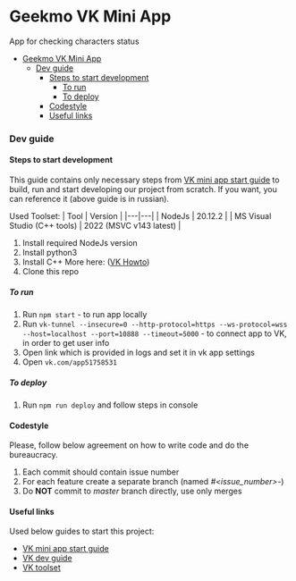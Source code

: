 # Geekmo VK Mini App

App for checking characters status

- [Geekmo VK Mini App](#geekmo-vk-mini-app)
    - [Dev guide](#dev-guide)
      - [Steps to start development](#steps-to-start-development)
        - [To run](#to-run)
        - [To deploy](#to-deploy)
      - [Codestyle](#codestyle)
      - [Useful links](#useful-links)

### Dev guide

#### Steps to start development

This guide contains only necessary steps from [VK mini app start guide](https://dev.vk.com/ru/mini-apps/getting-started) to build, run and start developing our project from scratch. If you want, you can reference it (above guide is in russian).

Used Toolset:
| Tool | Version |
|---|---|
| NodeJs  | 20.12.2 |
| MS Visual Studio (C++ tools) | 2022 (MSVC v143 latest) | 

1. Install required NodeJs version
2. Install python3
3. Install C++
   More here: ([VK Howto](https://dev.vk.com/ru/mini-apps/software-installation))
4. Clone this repo

##### To run
1. Run `npm start` - to run app locally
2. Run `vk-tunnel --insecure=0 --http-protocol=https --ws-protocol=wss --host=localhost --port=10888 --timeout=5000` - to connect app to VK, in order to get user info
3. Open link which is provided in logs and set it in vk app settings
4. Open `vk.com/app51758531` 

##### To deploy
1. Run `npm run deploy` and follow steps in console

#### Codestyle

Please, follow below agreement on how to write code and do the bureaucracy.

1. Each commit should contain issue number
2. For each feature create a separate branch (named *#<issue_number>-<issue-name>*)
3. Do **NOT** commit to *master* branch directly, use only merges

#### Useful links

Used below guides to start this project:
- [VK mini app start guide](https://dev.vk.com/ru/mini-apps/getting-started)
- [VK dev guide](https://vk.com/dev)
- [VK toolset](https://dev.vk.com/ru/mini-apps/software-installation)